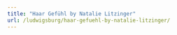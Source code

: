 ```yaml
---
title: "Haar Gefühl by Natalie Litzinger"
url: /ludwigsburg/haar-gefuehl-by-natalie-litzinger/
---
```

